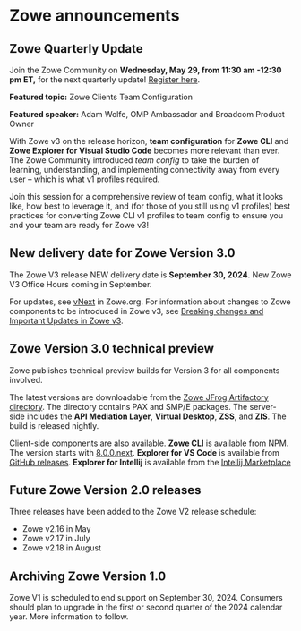 # Zowe announcements

## Zowe Quarterly Update

Join the Zowe Community on **Wednesday, May 29, from 11:30 am -12:30 pm ET,** for the next quarterly update! [Register here]( https://zoom.platform.linuxfoundation.org/webinar/register?project=open-mainframe-project&id=EKG%2BnTfz7Kipp1okh7gFsT4rUklFurpMmu6mzHsu0L%2Bc75tfIxCJjQ%3D%3D&logo=openmainframeproject-color.svg&zoomID=93379855157).

**Featured topic:** Zowe Clients Team Configuration

**Featured speaker:** Adam Wolfe, OMP Ambassador and Broadcom Product Owner

With Zowe v3 on the release horizon, **team configuration** for **Zowe CLI** and **Zowe Explorer for Visual Studio Code** becomes more relevant than ever. The Zowe Community introduced *team config* to take the burden of learning, understanding, and implementing connectivity away from every user – which is what v1 profiles required.

Join this session for a comprehensive review of team config, what it looks like, how best to leverage it, and (for those of you still using v1 profiles) best practices for converting Zowe CLI v1 profiles to team config to ensure you and your team are ready for Zowe v3!

## New delivery date for Zowe Version 3.0

The Zowe V3 release NEW delivery date is **September 30, 2024**. New Zowe V3 Office Hours coming in September.

For updates, see [vNext](https://www.zowe.org/vnext) in Zowe.org.
For information about changes to Zowe components to be introduced in Zowe v3, see [Breaking changes and Important Updates in Zowe v3](breaking-changes-v3.md).

## Zowe Version 3.0 technical preview

Zowe publishes technical preview builds for Version 3 for all components involved.

The latest versions are downloadable from the [Zowe JFrog Artifactory directory](https://zowe.jfrog.io/zowe/libs-release-local/org/zowe/nightly/v3/). The directory contains PAX and SMP/E packages. The server-side includes the **API Mediation Layer**, **Virtual Desktop**, **ZSS**, and **ZIS**. The build is released nightly.

Client-side components are also available. **Zowe CLI** is available from NPM. The version starts with [8.0.0.next](https://www.npmjs.com/package/@zowe/cli/v/8.0.0-next.202404191414). **Explorer for VS Code** is available from [GitHub releases](https://github.com/zowe/zowe-explorer-vscode/releases). **Explorer for Intellij** is available from the [Intellij Marketplace](https://plugins.jetbrains.com/plugin/18688-zowe-explorer)

## Future Zowe Version 2.0 releases

Three releases have been added to the Zowe V2 release schedule:

- Zowe v2.16 in May
- Zowe v2.17 in July
- Zowe v2.18 in August

## Archiving Zowe Version 1.0

Zowe V1 is scheduled to end support on September 30, 2024. Consumers should plan to upgrade in the first or second quarter of the 2024 calendar year. More information to follow.

